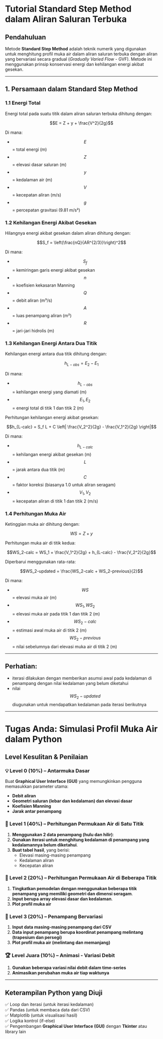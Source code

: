 
# Tutorial Standard Step Method dalam Aliran Saluran Terbuka

## Pendahuluan
Metode **Standard Step Method** adalah teknik numerik yang digunakan untuk menghitung profil muka air dalam aliran saluran terbuka dengan aliran yang bervariasi secara gradual (*Gradually Varied Flow* - GVF). Metode ini menggunakan prinsip konservasi energi dan kehilangan energi akibat gesekan.

---

## 1. Persamaan dalam Standard Step Method
### 1.1 Energi Total
Energi total pada suatu titik dalam aliran saluran terbuka dihitung dengan:
```math
E = Z + y + \frac{V^2}{2g}
```
Di mana:
- $$E$$ = total energi (m)
- $$Z$$ = elevasi dasar saluran (m)
- $$y$$ = kedalaman air (m)
- $$V$$ = kecepatan aliran (m/s)
- $$g$$ = percepatan gravitasi (9.81 m/s²)

### 1.2 Kehilangan Energi Akibat Gesekan
Hilangnya energi akibat gesekan dalam aliran dihitung dengan:
```math
S_f = \left(\frac{nQ}{AR^{2/3}}\right)^2
```
Di mana:
- $$S_f$$ = kemiringan garis energi akibat gesekan
- $$n$$ = koefisien kekasaran Manning
- $$Q$$ = debit aliran (m³/s)
- $$A$$ = luas penampang aliran (m²)
- $$R$$ = jari-jari hidrolis (m)

### 1.3 Kehilangan Energi Antara Dua Titik
Kehilangan energi antara dua titik dihitung dengan:
```math
h_{L-obs} = E_2 - E_1
```
Di mana:
- $$h_{L-obs}$$ = kehilangan energi yang diamati (m)
- $$E_1, E_2$$ = energi total di titik 1 dan titik 2 (m)

Perhitungan kehilangan energi akibat gesekan:
```math
h_{L-calc} = S_f L + C \left| \frac{V_2^2}{2g} - \frac{V_1^2}{2g} \right|
```
Di mana:
- $$h_{L-calc}$$ = kehilangan energi akibat gesekan (m)
- $$L$$ = jarak antara dua titik (m)
- $$C$$ = faktor koreksi (biasanya 1.0 untuk aliran seragam)
- $$V_1, V_2$$ = kecepatan aliran di titik 1 dan titik 2 (m/s)

### 1.4 Perhitungan Muka Air
Ketinggian muka air dihitung dengan:
```math
WS = Z + y
```
Perhitungan muka air di titik kedua:
```math
WS_2-calc = WS_1 + \frac{V_1^2}{2g} + h_{L-calc} - \frac{V_2^2}{2g}
```
Diperbarui menggunakan rata-rata:
```math
WS_2-updated = \frac{WS_2-calc + WS_2-previous}{2}
```
Di mana:
- $$WS$$ = elevasi muka air (m)
- $$WS_1, WS_2$$ = elevasi muka air pada titik 1 dan titik 2 (m)
- $$WS_2-{calc}$$ = estimasi awal muka air di titik 2 (m)
- $$WS_2-{previous}$$ = nilai sebelumnya dari elevasi muka air di titik 2 (m)

---
## Perhatian:
- iterasi dilakukan dengan memberikan asumsi awal pada kedalaman di penampang dengan nilai kedalaman yang belum diketahui
- nilai $$WS_2-{updated}$$ diugunakan untuk mendapatkan kedalaman pada iterasi berikutnya
---
# **Tugas Anda: Simulasi Profil Muka Air dalam Python**

## **Level Kesulitan & Penilaian**

### 💡 Level 0 (10%) – **Antarmuka Dasar**
Buat **Graphical User Interface (GUI)** yang memungkinkan pengguna memasukkan parameter utama:
- **Debit aliran**
- **Geometri saluran (lebar dan kedalaman) dan elevasi dasar**
- **Koefisien Manning**
- **Jarak antar penampang**


### 🏅 Level 1 (40%) – **Perhitungan Permukaan Air di Satu Titik**
1. **Menggunakan 2 data penampang (hulu dan hilir)**:
2. **Gunakan iterasi untuk menghitung kedalaman di penampang yang kedalamannya belum diketahui**.
3. **Buat tabel hasil**, yang berisi:
   - Elevasi masing-masing penampang
   - Kedalaman aliran
   - Kecepatan aliran


### 🏅 Level 2 (20%) – **Perhitungan Permukaan Air di Beberapa Titik**
1. **Tingkatkan pemodelan dengan menggunakan beberapa titik penampang yang memiliki geometri dan dimensi seragam**.
2. **Input berupa array elevasi dasar dan kedalaman**.
3. **Plot profil muka air**

### 🏅 Level 3 (20%) – **Penampang Bervariasi**
1. **Input data masing-masing penampang dari CSV**
2. **Data input penampang berupa koordinat penampang melintang (trapesium dan persegi)**
3. **Plot profil muka air (melintang dan memanjang)**

### 🏆 Level Juara (10%) – **Animasi - Variasi Debit**
1. **Gunakan beberapa variasi nilai debit dalam time-series**
2. **Animasikan perubahan muka air tiap waktunya**

---

## **Keterampilan Python yang Diuji**
✅ Loop dan iterasi (untuk iterasi kedalaman)  
✅ Pandas (untuk membaca data dari CSV)  
✅ Matplotlib (untuk visualisasi hasil)  
✅ Logika kontrol (if-else)   
✅ Pengembangan **Graphical User Interface (GUI)** dengan **Tkinter** atau library lain 

